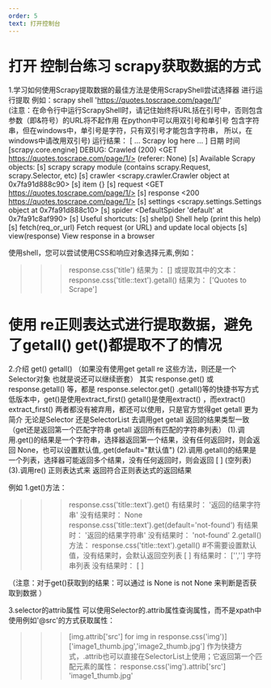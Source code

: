 ```yaml
---
order: 5
text: 打开控制台
---
```


# 打开 控制台练习 scrapy获取数据的方式


1.学习如何使用Scrapy提取数据的最佳方法是使用ScrapyShell尝试选择器 进行运行提取
例如：scrapy shell 'https://quotes.toscrape.com/page/1/'  
(注意：在命令行中运行ScrapyShell时，请记住始终将URL括在引号中，否则包含参数（即&符号）的URL将不起作用
在python中可以用双引号和单引号 包含字符串，但在windows中，单引号是字符，只有双引号才能包含字符串，
所以，在windows中请改用双引号)
运行结果：
[ ... Scrapy log here ... ]
日期 时间 [scrapy.core.engine] DEBUG: Crawled (200) <GET https://quotes.toscrape.com/page/1/> (referer: None)
[s] Available Scrapy objects:
[s]   scrapy     scrapy module (contains scrapy.Request, scrapy.Selector, etc)
[s]   crawler    <scrapy.crawler.Crawler object at 0x7fa91d888c90>
[s]   item       {}
[s]   request    <GET https://quotes.toscrape.com/page/1/>
[s]   response   <200 https://quotes.toscrape.com/page/1/>
[s]   settings   <scrapy.settings.Settings object at 0x7fa91d888c10>
[s]   spider     <DefaultSpider 'default' at 0x7fa91c8af990>
[s] Useful shortcuts:
[s]   shelp()           Shell help (print this help)
[s]   fetch(req_or_url) Fetch request (or URL) and update local objects
[s]   view(response)    View response in a browser
>>>
使用shell，您可以尝试使用CSS和响应对象选择元素,例如：
>>>response.css('title')
结果为：
[<Selector xpath='descendant-or-self::title' data='<title>Quotes to Scrape</title>'>]
或提取其中的文本：
>>>response.css('title::text').getall()
结果为：
['Quotes to Scrape']

# 使用 re正则表达式进行提取数据，避免了getall() get()都提取不了的情况
2.介绍 get()  getall() （如果没有使用get getall re 这些方法，则还是一个Selector对象 也就是说还可以继续嵌套）
其实 response.get() 或 response.getall() 等，都是 response.selector.get() .getall()等的快捷书写方式
低版本中，get()是使用extract_first()  getall()是使用extract() ，而extract() extract_first() 两者都没有被弃用，都还可以使用，只是官方觉得get getall 更为简介
无论是Selector 还是SelectorList 去调用get getall 返回的结果类型一致（get还是返回第一个匹配字符串 getall 返回所有匹配的字符串列表）
(1).调用.get()的结果是一个字符串，选择器返回第一个结果，没有任何返回时，则会返回 None，也可以设置默认值,.get(default="默认值")
(2).调用.getall()的结果是一个列表，选择器可能返回多个结果，没有任何返回时，则会返回  [ ] (空列表)
(3).调用re() 正则表达式来 返回符合正则表达式的返回结果

例如
1.get()方法：
>>>response.css('title::text').get()
有结果时：
'返回的结果字符串'
没有结果时：
None
>>>response.css('title::text').get(default='not-found')
有结果时：
'返回的结果字符串'
没有结果时：
'not-found'
2.getall()方法：
>>>response.css('title::text').getall()   #不需要设置默认值，没有结果时，会默认返回空列表 [ ]
有结果时：
['','']  字符串列表
没有结果时：
[ ]

（注意：对于get()获取到的结果：可以通过 is None   is not None 来判断是否获取到数据 ）

3.selector的attrib属性
可以使用Selector的.attrib属性查询属性，而不是xpath中使用例如'@src'的方式获取属性：
>>>[img.attrib['src'] for img in response.css('img')]
['image1_thumb.jpg','image2_thumb.jpg']
作为快捷方式，.attrib也可以直接在SelectorList上使用；它返回第一个匹配元素的属性：
>>>response.css('img').attrib['src']
'image1_thumb.jpg'
